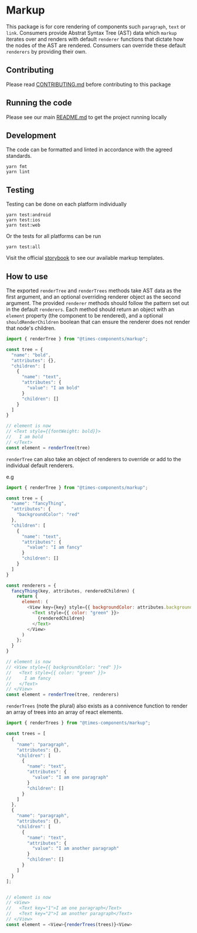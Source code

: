 # Markup

This package is for core rendering of components such `paragraph`, `text` or
`link`. Consumers provide Abstrat Syntax Tree (AST) data which `markup` iterates
over and renders with default `renderer` functions that dictate how the nodes of
the AST are rendered. Consumers can override these default `renderers` by
providing their own.

## Contributing

Please read [CONTRIBUTING.md](./CONTRIBUTING.md) before contributing to this
package

## Running the code

Please see our main [README.md](../README.md) to get the project running locally

## Development

The code can be formatted and linted in accordance with the agreed standards.

```
yarn fmt
yarn lint
```

## Testing

Testing can be done on each platform individually

```
yarn test:android
yarn test:ios
yarn test:web
```

Or the tests for all platforms can be run

```
yarn test:all
```

Visit the official
[storybook](http://components.thetimes.co.uk/?knob-Size%20of%20ad%20placeholder%3A=default&selectedKind=Composed%2FMarkup&selectedStory=Multiple%20paragraphs&full=0&addons=1&stories=1&panelRight=0&addonPanel=storybooks%2Fstorybook-addon-knobs)
to see our available markup templates.

## How to use

The exported `renderTree` and `renderTrees` methods take AST data as the first
argument, and an optional overriding renderer object as the second argument. The
provided `renderer` methods should follow the pattern set out in the default
`renderers`. Each method should return an object with an `element` property (the
component to be rendered), and a optional `shouldRenderChildren` boolean that
can ensure the renderer does not render that node's children.

```js
import { renderTree } from "@times-components/markup";

const tree = {
  "name": "bold",
  "attributes": {},
  "children": [
    {
      "name": "text",
      "attributes": {
        "value": "I am bold"
      }
      "children": []
    }
  ]
}

// element is now
// <Text style={{fontWeight: bold}}>
//   I am bold
// </Text>
const element = renderTree(tree)
```

`renderTree` can also take an object of renderers to override or add to the
individual default renderers.

e.g

```js
import { renderTree } from "@times-components/markup";

const tree = {
  "name": "fancyThing",
  "attributes": {
    "backgroundColor": "red"
  },
  "children": [
    {
      "name": "text",
      "attributes": {
        "value": "I am fancy"
      }
      "children": []
    }
  ]
}

const renderers = {
  fancyThing(key, attributes, renderedChildren) {
    return {
      element: (
        <View key={key} style={{ backgroundColor: attributes.backgroundColor }}>
          <Text style={{ color: "green" }}>
            {renderedChildren}
          </Text>
        </View>
      )
    };
  }
}

// element is now
// <View style={{ backgroundColor: "red" }}>
//   <Text style={{ color: "green" }}>
//     I am fancy
//   </Text>
// </View>
const element = renderTree(tree, renderers)
```

`renderTrees` (note the plural) also exists as a connivence function to render
an array of trees into an array of react elements.

```js
import { renderTrees } from "@times-components/markup";

const trees = [
  {
    "name": "paragraph",
    "attributes": {},
    "children": [
      {
        "name": "text",
        "attributes": {
          "value": "I am one paragraph"
        }
        "children": []
      }
    ]
  },
  {
    "name": "paragraph",
    "attributes": {},
    "children": [
      {
        "name": "text",
        "attributes": {
          "value": "I am another paragraph"
        }
        "children": []
      }
    ]
  }
];


// element is now
// <View>
//   <Text key="1">I am one paragraph</Text>
//   <Text key="2">I am another paragraph</Text>
// </View>
const element = <View>{renderTrees(trees)}<View>
```
